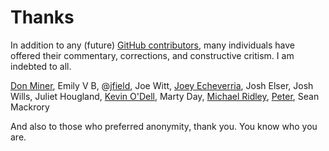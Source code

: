 <!-- title: Thanks -->
<!-- categories: pages -->
<!-- tags: contributors -->
<!-- published: 2015-08-09T19:30:00-05:00 -->
<!-- updated: 2015-09-09T10:35:00-05:00 -->
<!-- summary: A quick thank-you to those who have contributed to this silly little blog. -->

# Thanks

In addition to any (future) [GitHub contributors](https://github.com/technmsg/blog/graphs/contributors), many individuals have offered their commentary, corrections, and constructive critism. I am indebted to all.

[Don Miner](https://www.linkedin.com/in/donaldminer),
Emily V B,
@[jfield](https://twitter.com/jfield),
Joe Witt,
[Joey Echeverria](https://twitter.com/fwiffo),
Josh Elser,
Josh Wills,
Juliet Hougland,
[Kevin O'Dell](https://twitter.com/kevinrodell),
Marty Day,
[Michael Ridley](http://www.michaelridley.info),
[Peter](https://twitter.com/xoder),
Sean Mackrory

And also to those who preferred anonymity, thank you. You know who you are.
